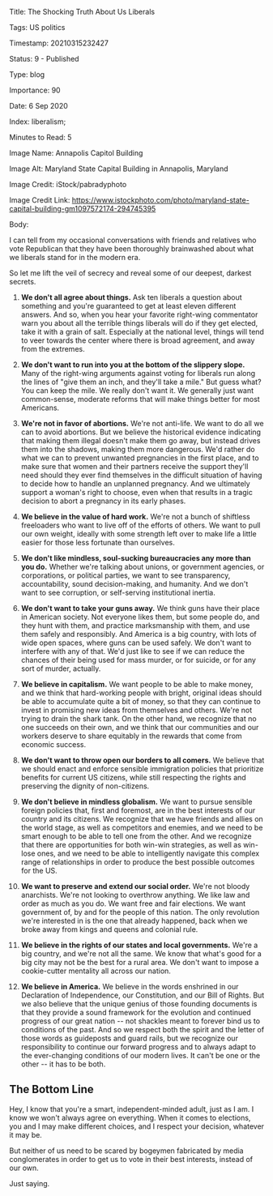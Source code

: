 Title:  The Shocking Truth About Us Liberals

Tags:   US politics

Timestamp: 20210315232427

Status: 9 - Published

Type:   blog

Importance: 90

Date:   6 Sep 2020

Index:  liberalism; 

Minutes to Read: 5

Image Name: Annapolis Capitol Building

Image Alt: Maryland State Capital Building in Annapolis, Maryland

Image Credit: iStock/pabradyphoto

Image Credit Link: https://www.istockphoto.com/photo/maryland-state-capital-building-gm1097572174-294745395

Body: 

I can tell from my occasional conversations with friends and relatives who vote Republican that they have been thoroughly brainwashed about what we liberals stand for in the modern era. 

So let me lift the veil of secrecy and reveal some of our deepest, darkest secrets. 

1. **We don't all agree about things.** Ask ten liberals a question about something and you're guaranteed to get at least eleven different answers. And so, when you hear your favorite right-wing commentator warn you about all the terrible things liberals will do if they get elected, take it with a grain of salt. Especially at the national level, things will tend to veer towards the center where there is broad agreement, and away from the extremes. 

2. **We don't want to run into you at the bottom of the slippery slope.** Many of the right-wing arguments against voting for liberals run along the lines of "give them an inch, and they'll take a mile." But guess what? You can keep the mile. We really don't want it. We generally just want common-sense, moderate reforms that will make things better for most Americans. 

3. **We're not in favor of abortions.** We're not anti-life. We want to do all we can to avoid abortions. But we believe the historical evidence indicating that making them illegal doesn't make them go away, but instead drives them into the shadows, making them more dangerous. We'd rather do what we can to prevent unwanted pregnancies in the first place, and to make sure that women and their partners receive the support they'll need should they ever find themselves in the difficult situation of having to decide how to handle an unplanned pregnancy. And we ultimately support a woman's right to choose, even when that results in a tragic decision to abort a pregnancy in its early phases. 

4. **We believe in the value of hard work.** We're not a bunch of shiftless freeloaders who want to live off of the efforts of others. We want to pull our own weight, ideally with some strength left over to make life a little easier for those less fortunate than ourselves. 

5. **We don't like mindless, soul-sucking bureaucracies any more than you do.** Whether we're talking about unions, or government agencies, or corporations, or political parties, we want to see transparency, accountability, sound decision-making, and humanity. And we don't want to see corruption, or self-serving institutional inertia. 

6. **We don't want to take your guns away.** We think guns have their place in American society. Not everyone likes them, but some people do, and they hunt with them, and practice marksmanship with them, and use them safely and responsibly. And America is a big country, with lots of wide open spaces, where guns can be used safely. We don't want to interfere with any of that. We'd just like to see if we can reduce the chances of their being used for mass murder, or for suicide, or for any sort of murder, actually.

7. **We believe in capitalism.** We want people to be able to make money, and we think that hard-working people with bright, original ideas should be able to accumulate quite a bit of money, so that they can continue to invest in promising new ideas from themselves and others. We're not trying to drain the shark tank. On the other hand, we recognize that no one succeeds on their own, and we think that our communities and our workers deserve to share equitably in the rewards that come from economic success.

8. **We don't want to throw open our borders to all comers.** We believe that we should enact and enforce sensible immigration policies that prioritize benefits for current US citizens, while still respecting the rights and preserving the dignity of non-citizens. 

9. **We don't believe in mindless globalism.** We want to pursue sensible foreign policies that, first and foremost, are in the best interests of our country and its citizens. We recognize that we have friends and allies on the world stage, as well as competitors and enemies, and we need to be smart enough to be able to tell one from the other. And we recognize that there are opportunities for both win-win strategies, as well as win-lose ones, and we need to be able to intelligently navigate this complex range of relationships in order to produce the best possible outcomes for the US. 

10. **We want to preserve and extend our social order.** We're not bloody anarchists. We're not looking to overthrow anything. We like law and order as much as you do. We want free and fair elections. We want government of, by and for the people of this nation. The only revolution we're interested in is the one that already happened, back when we broke away from kings and queens and colonial rule.  

11. **We believe in the rights of our states and local governments.** We're a big country, and we're not all the same. We know that what's good for a big city may not be the best for a rural area. We don't want to impose a cookie-cutter mentality all across our nation. 

12. **We believe in America.** We believe in the words enshrined in our Declaration of Independence, our Constitution, and our Bill of Rights. But we also believe that the unique genius of those founding documents is that they provide a sound framework for the evolution and continued progress of our great nation -- not shackles meant to forever bind us to conditions of the past. And so we respect both the spirit and the letter of those words as guideposts and guard rails, but we recognize our responsibility to continue our forward progress and to always adapt to the ever-changing conditions of our modern lives. It can't be one or the other -- it has to be both. 

## The Bottom Line

Hey, I know that you're a smart, independent-minded adult, just as I am. I know we won't always agree on everything. When it comes to elections, you and I may make different choices, and I respect your decision, whatever it may be. 

But neither of us need to be scared by bogeymen fabricated by media conglomerates in order to get us to vote in their best interests, instead of our own.

Just saying.

